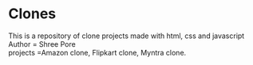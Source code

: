 # Clones
This is a repository of clone projects made with html, css and javascript <br>
Author = Shree Pore <br>
projects =Amazon clone, Flipkart clone, Myntra clone.
